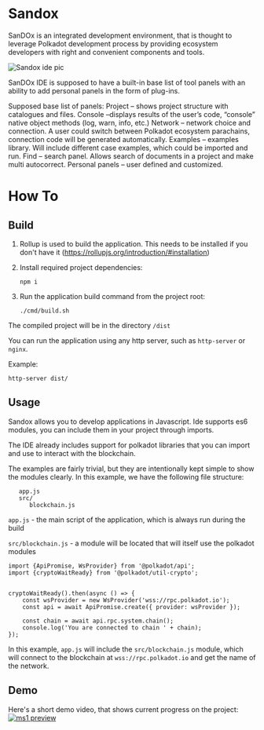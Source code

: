 # Sandox

SanDOx is an integrated development environment, that is thought to leverage Polkadot development process by providing ecosystem developers with right and convenient components and tools.

![Sandox ide pic](https://user-images.githubusercontent.com/130372146/234008638-f55a3bde-3482-41c5-9b40-6828128ee33d.png)

SanDOx IDE is supposed to have a built-in base list of tool panels with an ability to add personal panels in the form of plug-ins.

Supposed base list of panels:
Project – shows project structure with catalogues and files.
Console –displays results of the user’s code, “console” native object methods (log, warn, info, etc.)
Network – network choice and connection. A user could switch between Polkadot ecosystem parachains, connection code will be generated automatically.
Examples – examples library. Will include different case examples, which could be imported and run.
Find – search panel. Allows search of documents in a project and make multi autocorrect.
Personal panels – user defined and customized.


# How To
## Build

1) Rollup is used to build the application. This needs to be installed if you don't have it (https://rollupjs.org/introduction/#installation)

2) Install required project dependencies:

    `npm i`

3) Run the application build command from the project root:

    `./cmd/build.sh`

The compiled project will be in the directory `/dist`

You can run the application using any http server, such as `http-server` or `nginx`.

Example: 

   `http-server dist/`

## Usage

Sandox allows you to develop applications in Javascript. Ide supports es6 modules, you can include them in your project through imports.

The IDE already includes support for polkadot libraries that you can import and use to interact with the blockchain.

The examples are fairly trivial, but they are intentionally kept simple to show the modules clearly.
In this example, we have the following file structure:

```
   app.js
   src/
      blockchain.js
```

   `app.js` - the main script of the application, which is always run during the build

   `src/blockchain.js` - a module will be located that will itself use the polkadot modules

```
import {ApiPromise, WsProvider} from '@polkadot/api';
import {cryptoWaitReady} from '@polkadot/util-crypto';


cryptoWaitReady().then(async () => {
    const wsProvider = new WsProvider('wss://rpc.polkadot.io');
    const api = await ApiPromise.create({ provider: wsProvider }); 

    const chain = await api.rpc.system.chain();
    console.log('You are connected to chain ' + chain);
});
```

In this example, `app.js` will include the `src/blockchain.js` module, which will connect to the blockchain at `wss://rpc.polkadot.io` and get the name of the network.


## Demo

Here's a short demo video, that shows current progress on the project:
[![ms1 preview](https://github-production-user-asset-6210df.s3.amazonaws.com/130372146/252937788-b9df91d2-b65d-4b62-b988-39c2d12b704f.jpg)](https://youtu.be/42MsyZh1HRg)
